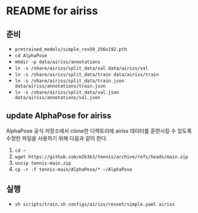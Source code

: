 # README for airiss

## 준비
- `pretrained_models/simple_res50_256x192.pth`
- `cd AlphaPose`
- `mkdir -p data/airiss/annotations`
- `ln -s /share/airiss/split_data/val data/airiss/val`
- `ln -s /share/airiss/split_data/train data/airiss/train`
- `ln -s /share/airiss/split_data/train.json data/airiss/annotations/train.json`
- `ln -s /share/airiss/split_data/val.json data/airiss/annotations/val.json`

## update AlphaPose for airiss
AlphaPose 공식 저장소에서 clone한 디렉토리에 airiss 데이터를 훈련시킬 수 있도록 수정한 파일을 사용하기 위해 다음과 같이 한다.
1. `cd ~`
2. `wget https://github.com/m2b3k3/tennis/archive/refs/heads/main.zip`
3. `unzip tennis-main.zip`
4. `cp -r -f tennis-main/AlphaPose/* ~/AlphaPose`

## 실행
- `sh scripts/train.sh configs/airiss/resnet/simple.yaml airiss`